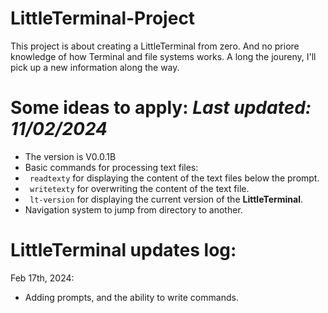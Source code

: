 # LittleTerminal-Project
This project is about creating a LittleTerminal from zero. And no priore knowledge of how Terminal and file systems works. A long the joureny, I'll pick up a new information along the way. 

# Some ideas to apply: *Last updated: 11/02/2024*
-  The version is V0.0.1B
-  Basic commands for processing text files:
  -  ``` readtexty``` for displaying the content of the text files below the prompt.
  -  ``` writetexty``` for overwriting the content of the text file.
  -  ``` lt-version``` for displaying the current version of the **LittleTerminal**.
- Navigation system to jump from directory to another.


# LittleTerminal updates log:
Feb 17th, 2024:
-  Adding prompts, and the ability to write commands.
